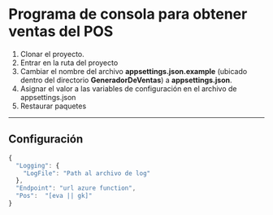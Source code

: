 # Programa de consola para obtener ventas del POS

1. Clonar el proyecto.
2. Entrar en la ruta del proyecto
3. Cambiar el nombre del archivo **appsettings.json.example** (ubicado dentro del directorio **GeneradorDeVentas**) a **appsettings.json**.
4. Asignar el valor a las variables de configuración en el archivo de appsettings.json
5. Restaurar paquetes


---

## Configuración

```js
{
  "Logging": {
    "LogFile": "Path al archivo de log"
  },
  "Endpoint": "url azure function",
  "Pos":  "[eva || gk]"
}

```